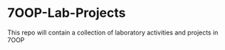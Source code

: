 # 7OOP-Lab-Projects
This repo will contain a collection of laboratory activities and projects in 7OOP

